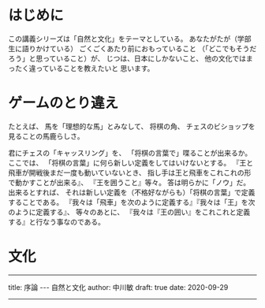 <!-- -*- coding: utf-8; mode: markdown -*- -->

# はじめに

この講義シリーズは「自然と文化」をテーマとしている。
あなたがたが<comment>（学部生に語りかけている）</comment>
ごくごくあたり前におもっていること
（「どこでもそうだろう」と思っていること）が、
じつは、日本にしかないこと、
他の文化ではまったく違っていることを教えたいと
思います。

# ゲームのとり違え

たとえば、
馬を「理想的な馬」とみなして、
将棋の角、
チェスのビショップを見ることの馬鹿らしさ。

君にチェスの「キャッスリング」を、
「将棋の言葉で」喋ることが出来るか。
ここでは、
「将棋の言葉」に何ら新しい定義をしてはいけないとする。
『王と飛車が開戦後まだ一度も動いていないとき、
指し手は王と飛車をこれこれの形で動かすことが出来る』、
『王を囲うこと』等々。
答は明らかに「ノウ」だ。
出来るとすれば、
それは新しい定義を（不格好ながらも）「将棋の言葉」で定義することである。
『我々は「飛車」を次のように定義する』『我々は「王」を次のように定義する』、
等々のあとに、
『我々は『王の囲い』をこれこれと定義する』と行なう事なのである。


# 文化


---
title: 序論 --- 自然と文化
author: 中川敏
draft: true
date: 2020-09-29

---
